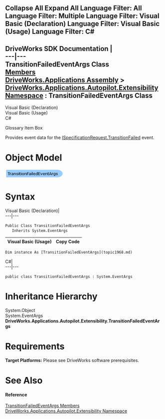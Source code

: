        

 Collapse All Expand All  Language Filter: All  Language Filter: Multiple  Language Filter: Visual Basic (Declaration) Language Filter: Visual Basic (Usage) Language Filter: C#  
---  
DriveWorks SDK Documentation  |   
---|---  
TransitionFailedEventArgs Class   
[Members](topic1969.md)   
[DriveWorks.Applications Assembly](topic13.md) > [DriveWorks.Applications.Autopilot.Extensibility Namespace](topic1633.md) : TransitionFailedEventArgs Class  
---  
  
Visual Basic (Declaration)    
Visual Basic (Usage)    
C# 

Glossary Item Box

Provides event data for the [ISpecificationRequest.TransitionFailed](topic1790.md) event. 

# Object Model

![](dotnetdiagramimages/image71.png)

# Syntax

Visual Basic (Declaration)|   
---|---  
      
    
    Public Class TransitionFailedEventArgs 
       Inherits System.EventArgs  
  
Visual Basic (Usage)| Copy Code  
---|---  
      
    
    Dim instance As [TransitionFailedEventArgs](topic1968.md)  
  
C#|   
---|---  
      
    
    public class TransitionFailedEventArgs : System.EventArgs   
  
# Inheritance Hierarchy

System.Object  
System.EventArgs  
**DriveWorks.Applications.Autopilot.Extensibility.TransitionFailedEventArgs**  


# Requirements

**Target Platforms:** Please see DriveWorks software prerequisites.

# See Also

#### Reference

[TransitionFailedEventArgs Members](topic1969.md)   
[DriveWorks.Applications.Autopilot.Extensibility Namespace](topic1633.md)


